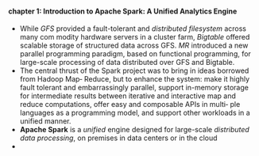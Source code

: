 #### chapter 1: Introduction to Apache Spark: A Unified Analytics Engine

- While *GFS* provided a fault-tolerant and *distributed filesystem* across many com
modity hardware servers in a cluster farm, *Bigtable* offered scalable storage of
structured data across GFS. *MR* introduced a new parallel programming paradigm, based on functional programming, for large-scale processing of data distributed over GFS and Bigtable.
-  The central thrust of the Spark project was to bring in ideas borrowed from Hadoop Map‐
Reduce, but to enhance the system: make it highly fault tolerant and embarrassingly
parallel, support in-memory storage for intermediate results between iterative and
interactive map and reduce computations, offer easy and composable APIs in multi‐
ple languages as a programming model, and support other workloads in a unified
manner. 
- **Apache Spark** is a *unified* engine designed for large-scale *distributed data processing*,
on premises in data centers or in the cloud
- 